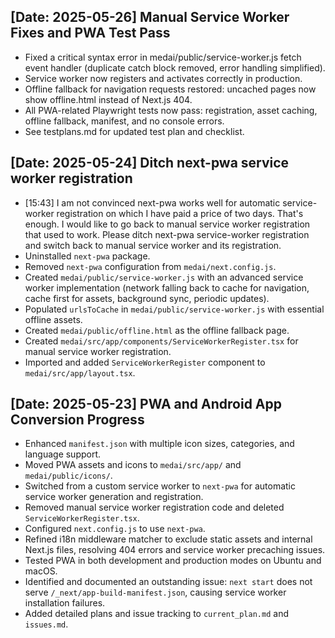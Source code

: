 ## [Date: 2025-05-26] Manual Service Worker Fixes and PWA Test Pass
- Fixed a critical syntax error in medai/public/service-worker.js fetch event handler (duplicate catch block removed, error handling simplified).
- Service worker now registers and activates correctly in production.
- Offline fallback for navigation requests restored: uncached pages now show offline.html instead of Next.js 404.
- All PWA-related Playwright tests now pass: registration, asset caching, offline fallback, manifest, and no console errors.
- See testplans.md for updated test plan and checklist.

## [Date: 2025-05-24] Ditch next-pwa service worker registration

- [15:43] I am not convinced next-pwa works well for automatic service-worker registration on which I have paid a price of two days. That's enough. I would like to go back to manual service worker registration that used to work. Please ditch next-pwa service-worker registration and switch back to manual service worker and its registration.
- Uninstalled `next-pwa` package.
- Removed `next-pwa` configuration from `medai/next.config.js`.
- Created `medai/public/service-worker.js` with an advanced service worker implementation (network falling back to cache for navigation, cache first for assets, background sync, periodic updates).
- Populated `urlsToCache` in `medai/public/service-worker.js` with essential offline assets.
- Created `medai/public/offline.html` as the offline fallback page.
- Created `medai/src/app/components/ServiceWorkerRegister.tsx` for manual service worker registration.
- Imported and added `ServiceWorkerRegister` component to `medai/src/app/layout.tsx`.

## [Date: 2025-05-23] PWA and Android App Conversion Progress

- Enhanced `manifest.json` with multiple icon sizes, categories, and language support.
- Moved PWA assets and icons to `medai/src/app/` and `medai/public/icons/`.
- Switched from a custom service worker to `next-pwa` for automatic service worker generation and registration.
- Removed manual service worker registration code and deleted `ServiceWorkerRegister.tsx`.
- Configured `next.config.js` to use `next-pwa`.
- Refined i18n middleware matcher to exclude static assets and internal Next.js files, resolving 404 errors and service worker precaching issues.
- Tested PWA in both development and production modes on Ubuntu and macOS.
- Identified and documented an outstanding issue: `next start` does not serve `/_next/app-build-manifest.json`, causing service worker installation failures.
- Added detailed plans and issue tracking to `current_plan.md` and `issues.md`.

